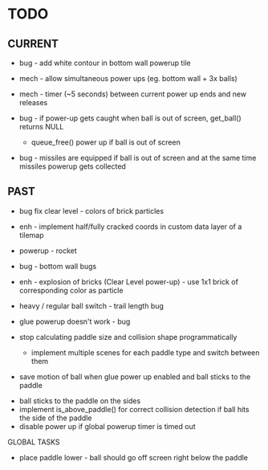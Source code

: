 TODO
====

CURRENT
-------


- bug - add white contour in bottom wall powerup tile

- mech - allow simultaneous power ups (eg. bottom wall + 3x balls)
- mech - timer (~5 seconds) between current power up ends and new releases

- bug - if power-up gets caught when ball is out of screen, get_ball() returns NULL
  + queue_free() power up if ball is out of screen

- bug - missiles are equipped if ball is out of screen and at the same time missiles powerup gets collected

PAST
----
+ bug fix clear level - colors of brick particles
+ enh - implement half/fully cracked coords in custom data layer of a tilemap
+ powerup - rocket
+ bug - bottom wall bugs

+ enh - explosion of bricks (Clear Level power-up) - use 1x1 brick of corresponding color as particle


+ heavy / regular ball switch - trail length bug
+ glue powerup doesn't work - bug

+ stop calculating paddle size and collision shape programmatically
	+ implement multiple scenes for each paddle type and switch between them
- save motion of ball when glue power up enabled and ball sticks to the paddle
+ ball sticks to the paddle on the sides
+ implement is_above_paddle() for correct collision detection if ball hits the side of the paddle
+ disable power up if global powerup timer is timed out

GLOBAL TASKS
- place paddle lower - ball should go off screen right below the paddle
